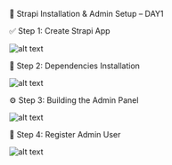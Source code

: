 📄 Strapi Installation & Admin Setup – DAY1

✅ Step 1: Create Strapi App

![alt text](<Screenshot 2025-07-17 091748.png>)

🔄 Step 2: Dependencies Installation

![alt text](<Screenshot 2025-07-17 091805.png>)

⚙️ Step 3: Building the Admin Panel

![alt text](<Screenshot 2025-07-17 091820.png>)

👤 Step 4: Register Admin User

![alt text](<Screenshot 2025-07-17 091651.png>)